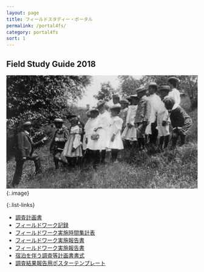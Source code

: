 ```yaml
---
layout: page
title: フィールドスタディー・ポータル
permalink: /portal4fs/
category: portal4fs
sort: 1
---
```


## Field Study Guide 2018

![field trip](/assets/images/v1/2018/07/Field-trip_-_school_children_outdoors_listening_to_man_wide.jpg "field trip"){:.image}

{:.list-links}
<ul class="portal4fs">
  <li><a href="https://github.com/gsc-aoyama/fieldstudy-guide4gsc/raw/master/FieldStudyGuide2018/FieldWorkPlanProposal2018.docx" class="doc" target="_blank">調査計画書</a></li>
  <li><a href="https://github.com/gsc-aoyama/fieldstudy-guide4gsc/raw/master/FieldStudyGuide2018/FieldWorkLog2018.docx" class="doc" target="_blank">フィールドワーク記録</a></li>
  <li><a href="https://github.com/gsc-aoyama/fieldstudy-guide4gsc/raw/master/FieldStudyGuide2018/FieldWorkRecordSheet2018.xlsx" class="xls" target="_blank">フィールドワーク実施時間集計表</a></li>
  <li><a href="https://github.com/gsc-aoyama/fieldstudy-guide4gsc/raw/master/FieldStudyGuide2018/FieldWorkReport2018.docx" class="doc" target="_blank">フィールドワーク実施報告書</a></li>
  <li><a href="https://github.com/gsc-aoyama/fieldstudy-guide4gsc/raw/master/FieldStudyGuide2018/FieldWorkReport2018.docx" class="doc" target="_blank">フィールドワーク実施報告書</a></li>
  <li><a href="https://github.com/gsc-aoyama/www4gsc/raw/gh-pages/assets/docs/2018/09/8%20%E5%AE%BF%E6%B3%8A%E3%82%92%E4%BC%B4%E3%81%86%E8%AA%BF%E6%9F%BB%E7%AD%89_%E8%A8%88%E7%94%BB%E6%9B%B8_%E6%9B%B8%E5%BC%8F.docx" class="doc" target="_blank">宿泊を伴う調査等計画書書式</a></li>
  <li><a href="https://github.com/gsc-aoyama/templetes4fieldstudy/blob/master/v1.2/README.md" class="pop" target="_blank">調査結果報告用ポスターテンプレート</a></li>
</ul>

<!--
*   [調査計画書](https://github.com/gsc-aoyama/fieldstudy-guide4gsc/raw/master/FieldStudyGuide2018/FieldWorkPlanProposal2018.docx)
*   [フィールドワーク記録](https://github.com/gsc-aoyama/fieldstudy-guide4gsc/raw/master/FieldStudyGuide2018/FieldWorkLog2018.docx)
*   [フィールドワーク実施時間集計表](https://github.com/gsc-aoyama/fieldstudy-guide4gsc/raw/master/FieldStudyGuide2018/FieldWorkRecordSheet2018.xlsx)
*   [フィールドワーク実施報告書](https://github.com/gsc-aoyama/fieldstudy-guide4gsc/raw/master/FieldStudyGuide2018/FieldWorkReport2018.docx)
*   [フィールドワーク実施報告書](https://github.com/gsc-aoyama/fieldstudy-guide4gsc/raw/master/FieldStudyGuide2018/FieldWorkReport2018.docx)
*   [宿泊を伴う調査等計画書書式](https://github.com/gsc-aoyama/www4gsc/raw/gh-pages/assets/docs/2018/09/8%20%E5%AE%BF%E6%B3%8A%E3%82%92%E4%BC%B4%E3%81%86%E8%AA%BF%E6%9F%BB%E7%AD%89_%E8%A8%88%E7%94%BB%E6%9B%B8_%E6%9B%B8%E5%BC%8F.docx)
*   [調査結果報告用ポスターテンプレート](https://github.com/gsc-aoyama/templetes4fieldstudy/blob/master/v1.2/README.md)
-->

